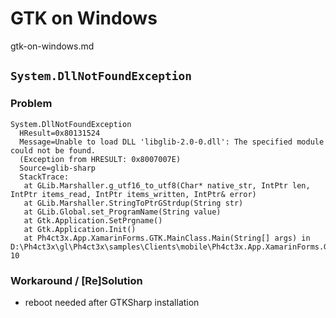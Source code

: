 # GTK on Windows

gtk-on-windows.md



## `System.DllNotFoundException`

### Problem

```
System.DllNotFoundException
  HResult=0x80131524
  Message=Unable to load DLL 'libglib-2.0-0.dll': The specified module could not be found. 
  (Exception from HRESULT: 0x8007007E)
  Source=glib-sharp
  StackTrace:
   at GLib.Marshaller.g_utf16_to_utf8(Char* native_str, IntPtr len, IntPtr items_read, IntPtr items_written, IntPtr& error)
   at GLib.Marshaller.StringToPtrGStrdup(String str)
   at GLib.Global.set_ProgramName(String value)
   at Gtk.Application.SetPrgname()
   at Gtk.Application.Init()
   at Ph4ct3x.App.XamarinForms.GTK.MainClass.Main(String[] args) in D:\Ph4ct3x\gl\Ph4ct3x\samples\Clients\mobile\Ph4ct3x.App.XamarinForms.GTK\Program.cs:line 10

```

### Workaround / [Re]Solution

*   reboot needed after GTKSharp installation
